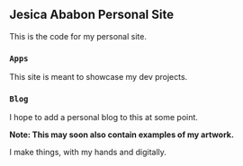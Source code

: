 <!-- This project was bootstrapped with [Create React App](https://github.com/facebook/create-react-app). -->

## Jesica Ababon Personal Site

This is the code for my personal site.

### `Apps`

This site is meant to showcase my dev projects.


### `Blog`

I hope to add a personal blog to this at some point.


**Note: This may soon also contain examples of my artwork.**

I make things, with my hands and digitally.